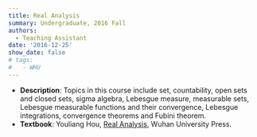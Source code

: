 ```yaml
---
title: Real Analysis 
summary: Undergraduate, 2016 Fall
authors:
  - Teaching Assistant
date: '2016-12-25'
show_date: false
# tags: 
#   - WHU
---
```

- **Description**: Topics in this course include set, countability, open sets and closed sets, sigma algebra, Lebesgue measure, measurable sets, Lebesgue measurable functions and their convergence, Lebesgue integrations, convergence theorems and Fubini theorem.
- **Textbook**: Youliang Hou, [Real Analysis](http://product.dangdang.com/25102800.html), Wuhan University Press.